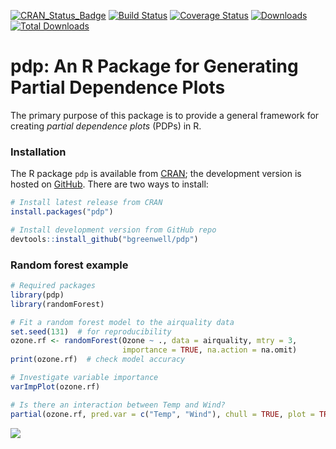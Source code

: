 [![CRAN\_Status\_Badge](http://www.r-pkg.org/badges/version/pdp)](http://cran.r-project.org/package=pdp)
[![Build Status](https://travis-ci.org/bgreenwell/pdp.svg?branch=master)](https://travis-ci.org/bgreenwell/pdp)
[![Coverage Status](https://img.shields.io/codecov/c/github/bgreenwell/pdp.svg)](https://codecov.io/github/bgreenwell/pdp?branch=master)
[![Downloads](http://cranlogs.r-pkg.org/badges/pdp)](http://cranlogs.r-pkg.org/badges/pdp)
[![Total Downloads](http://cranlogs.r-pkg.org/badges/grand-total/pdp)](http://cranlogs.r-pkg.org/badges/grand-total/pdp)

pdp: An R Package for Generating Partial Dependence Plots
================

The primary purpose of this package is to provide a general framework for creating _partial dependence plots_ (PDPs) in R.

### Installation

The R package `pdp` is available from [CRAN](http://cran.r-project.org/package=pdp); the development version is hosted on [GitHub](https://github.com/bgreenwell/pdp). There are two ways to install:
``` r
# Install latest release from CRAN
install.packages("pdp")

# Install development version from GitHub repo
devtools::install_github("bgreenwell/pdp")
```

### Random forest example

``` r
# Required packages
library(pdp)
library(randomForest)

# Fit a random forest model to the airquality data
set.seed(131)  # for reproducibility
ozone.rf <- randomForest(Ozone ~ ., data = airquality, mtry = 3, 
                         importance = TRUE, na.action = na.omit)
print(ozone.rf)  # check model accuracy

# Investigate variable importance
varImpPlot(ozone.rf)

# Is there an interaction between Temp and Wind?
partial(ozone.rf, pred.var = c("Temp", "Wind"), chull = TRUE, plot = TRUE)
```
![](https://raw.githubusercontent.com/bgreenwell/pdp/master/pd_Temp_Wind.png)
